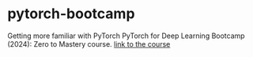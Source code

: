 # pytorch-bootcamp
Getting more familiar with PyTorch
PyTorch for Deep Learning Bootcamp (2024): Zero to Mastery course. 
[link to the course](https://zerotomastery.io/courses/learn-pytorch/)
